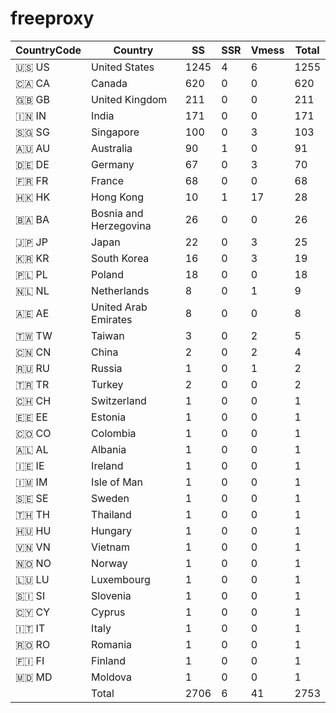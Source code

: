 # freeproxy

|CountryCode|Country|SS|SSR|Vmess|Total|
|  ----  | ----  |  ----  | ----  |  ----  | ----  |
|🇺🇸 US|United States|1245|4|6|1255|
|🇨🇦 CA|Canada|620|0|0|620|
|🇬🇧 GB|United Kingdom|211|0|0|211|
|🇮🇳 IN|India|171|0|0|171|
|🇸🇬 SG|Singapore|100|0|3|103|
|🇦🇺 AU|Australia|90|1|0|91|
|🇩🇪 DE|Germany|67|0|3|70|
|🇫🇷 FR|France|68|0|0|68|
|🇭🇰 HK|Hong Kong|10|1|17|28|
|🇧🇦 BA|Bosnia and Herzegovina|26|0|0|26|
|🇯🇵 JP|Japan|22|0|3|25|
|🇰🇷 KR|South Korea|16|0|3|19|
|🇵🇱 PL|Poland|18|0|0|18|
|🇳🇱 NL|Netherlands|8|0|1|9|
|🇦🇪 AE|United Arab Emirates|8|0|0|8|
|🇹🇼 TW|Taiwan|3|0|2|5|
|🇨🇳 CN|China|2|0|2|4|
|🇷🇺 RU|Russia|1|0|1|2|
|🇹🇷 TR|Turkey|2|0|0|2|
|🇨🇭 CH|Switzerland|1|0|0|1|
|🇪🇪 EE|Estonia|1|0|0|1|
|🇨🇴 CO|Colombia|1|0|0|1|
|🇦🇱 AL|Albania|1|0|0|1|
|🇮🇪 IE|Ireland|1|0|0|1|
|🇮🇲 IM|Isle of Man|1|0|0|1|
|🇸🇪 SE|Sweden|1|0|0|1|
|🇹🇭 TH|Thailand|1|0|0|1|
|🇭🇺 HU|Hungary|1|0|0|1|
|🇻🇳 VN|Vietnam|1|0|0|1|
|🇳🇴 NO|Norway|1|0|0|1|
|🇱🇺 LU|Luxembourg|1|0|0|1|
|🇸🇮 SI|Slovenia|1|0|0|1|
|🇨🇾 CY|Cyprus|1|0|0|1|
|🇮🇹 IT|Italy|1|0|0|1|
|🇷🇴 RO|Romania|1|0|0|1|
|🇫🇮 FI|Finland|1|0|0|1|
|🇲🇩 MD|Moldova|1|0|0|1|
||Total|2706|6|41|2753|
